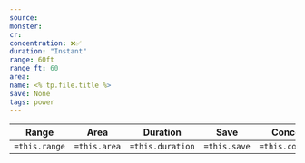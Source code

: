 ```yaml
---
source: 
monster: 
cr: 
concentration: ❌✅
duration: "Instant"
range: 60ft
range_ft: 60
area: 
name: <% tp.file.title %>
save: None
tags: power
---
```


| **Range** | **Area** | **Duration** | **Save** | **Concentration** |
|:---:|:---:|:---:|:---:|:---:|
| `=this.range` | `=this.area` | `=this.duration` | `=this.save` | `=this.concentration` |

